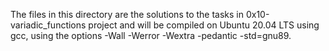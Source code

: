 The files in this directory are the solutions to the tasks in 0x10-variadic_functions project and will be compiled on Ubuntu 20.04 LTS using gcc, using the options -Wall -Werror -Wextra -pedantic -std=gnu89.

